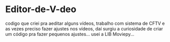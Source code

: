 # Editor-de-V-deo
codigo que criei pra aeditar alguns vídeos, trabalho com sistema de CFTV e as vezes preciso fazer ajustes nos vídeos, daí surgiu a curiosidade de criar um código pra fazer pequenos ajustes...
usei a LIB Moviepy...
